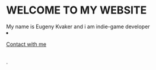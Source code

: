 <head>
  <title>KVAKERLANDIA</title>
</head>

<h1> WELCOME TO MY WEBSITE </h1>
My name is Eugeny Kvaker and i am indie-game developer
<li><p><a href="ekvaker.github.io/contacts">Contact with me</a></p></li>
<br>. 
